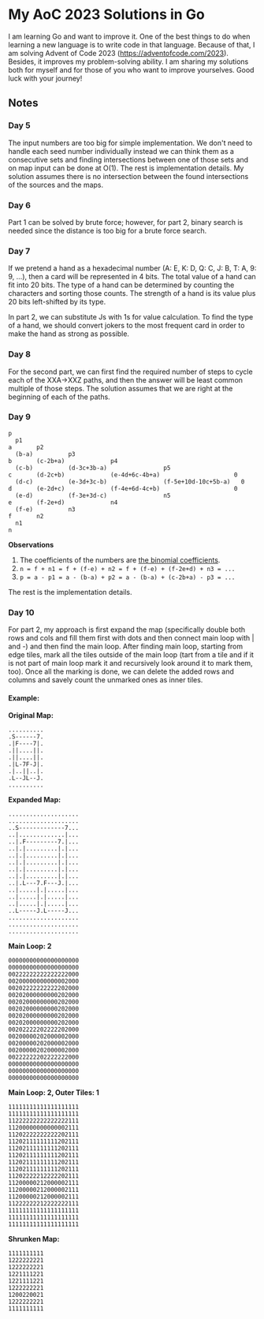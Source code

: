 # My AoC 2023 Solutions in Go
I am learning Go and want to improve it. One of the best things to do when learning a new language is to write code in that language. Because of that, I am solving Advent of Code 2023 (https://adventofcode.com/2023). Besides, it improves my problem-solving ability. I am sharing my solutions both for myself and for those of you who want to improve yourselves. Good luck with your journey!

## Notes

### Day 5
The input numbers are too big for simple implementation. We don't need to handle each seed number individually instead we can think them as a consecutive sets and finding intersections between one of those sets and on map input can be done at O(1). The rest is implementation details. My solution assumes there is no intersection between the found intersections of the sources and the maps.

### Day 6
Part 1 can be solved by brute force; however, for part 2, binary search is needed since the distance is too big for a brute force search.

### Day 7
If we pretend a hand as a hexadecimal number (A: E, K: D, Q: C, J: B, T: A, 9: 9, ...), then a card will be represented in 4 bits. The total value of a hand can fit into 20 bits. The type of a hand can be determined by counting the characters and sorting those counts. The strength of a hand is its value plus 20 bits left-shifted by its type.

In part 2, we can substitute Js with 1s for value calculation. To find the type of a hand, we should convert jokers to the most frequent card in order to make the hand as strong as possible.

### Day 8
For the second part, we can first find the required number of steps to cycle each of the XXA->XXZ paths, and then the answer will be least common multiple of those steps. The solution assumes that we are right at the beginning of each of the paths.

### Day 9
```
p
  p1
a       p2
  (b-a)          p3
b       (c-2b+a)             p4
  (c-b)          (d-3c+3b-a)                p5
c       (d-2c+b)             (e-4d+6c-4b+a)                     0
  (d-c)          (e-3d+3c-b)                (f-5e+10d-10c+5b-a)   0
d       (e-2d+c)             (f-4e+6d-4c+b)                     0
  (e-d)          (f-3e+3d-c)                n5
e       (f-2e+d)             n4
  (f-e)          n3
f       n2
  n1
n
```

**Observations**
1. The coefficients of the numbers are [the binomial coefficients](https://en.m.wikipedia.org/wiki/Binomial_coefficient).
1. `n = f + n1 = f + (f-e) + n2 = f + (f-e) + (f-2e+d) + n3 = ...`
1. `p = a - p1 = a - (b-a) + p2 = a - (b-a) + (c-2b+a) - p3 = ...`

The rest is the implementation details.

### Day 10
For part 2, my approach is first expand the map (specifically double both rows and cols and fill them first with dots and then connect main loop with | and -) and then find the main loop. After finding main loop, starting from edge tiles, mark all the tiles outside of the main loop (tart from a tile and if it is not part of main loop mark it and recursively look around it to mark them, too). Once all the marking is done, we can delete the added rows and columns and savely count the unmarked ones as inner tiles.

#### Example:
**Original Map:**
```
..........
.S------7.
.|F----7|.
.||....||.
.||....||.
.|L-7F-J|.
.|..||..|.
.L--JL--J.
..........

```

**Expanded Map:**
```
....................
....................
..S-------------7...
..|.............|...
..|.F---------7.|...
..|.|.........|.|...
..|.|.........|.|...
..|.|.........|.|...
..|.|.........|.|...
..|.|.........|.|...
..|.L---7.F---J.|...
..|.....|.|.....|...
..|.....|.|.....|...
..|.....|.|.....|...
..L-----J.L-----J...
....................
....................
....................
```

**Main Loop: 2**
```
00000000000000000000
00000000000000000000
00222222222222222000
00200000000000002000
00202222222222202000
00202000000000202000
00202000000000202000
00202000000000202000
00202000000000202000
00202000000000202000
00202222202222202000
00200000202000002000
00200000202000002000
00200000202000002000
00222222202222222000
00000000000000000000
00000000000000000000
00000000000000000000
```

**Main Loop: 2, Outer Tiles: 1**
```
11111111111111111111
11111111111111111111
11222222222222222111
11200000000000002111
11202222222222202111
11202111111111202111
11202111111111202111
11202111111111202111
11202111111111202111
11202111111111202111
11202222212222202111
11200000212000002111
11200000212000002111
11200000212000002111
11222222212222222111
11111111111111111111
11111111111111111111
11111111111111111111
```

**Shrunken Map:**
```
1111111111
1222222221
1222222221
1221111221
1221111221
1222222221
1200220021
1222222221
1111111111
```
